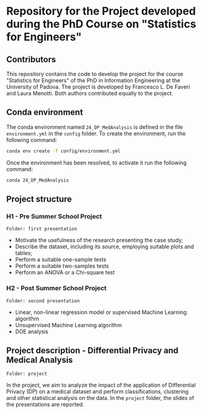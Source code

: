 # Repository for the Project developed during the PhD Course on "Statistics for Engineers"

## Contributors
This repository contains the code to develop the project for the course "Statistics for Engineers" of the PhD in Information Engineering at the University of Padova. The project is developed by Francesco L. De Faveri and Laura Menotti. Both authors contributed equally to the project.

## Conda environment
The conda environment named `24_DP_MedAnalysis` is defined in the file `environment.yml` in the `config` folder. To create the environment, run the following command:
```bash
conda env create -f config/environment.yml
```
Once the environment has been resolved, to activate it run the following command:
```bash
conda 24_DP_MedAnalysis
```

## Project structure
### H1 - Pre Summer School Project

`Folder: first presentation`

- Motivate the usefulness of the research presenting the case study;
- Describe the dataset, including its source, employing suitable plots and tables; 
- Perform a suitable one-sample tests
- Perform a suitable two-samples tests
- Perform an ANOVA or a Chi-square test

### H2 - Post Summer School Project

`Folder: second presentation`

- Linear, non-linear regression model or supervised Machine Learning algorithm
- Unsupervised Machine Learning algorithm
- DOE analysis

## Project description - Differential Privacy and Medical Analysis

`Folder: project`

In the project, we aim to analyze the impact of the application of Differential Privacy (DP) on a medical dataset and perform classifications, clustering and other statistical analysis on the data. In the `project` folder, the slides of the presentations are reported.